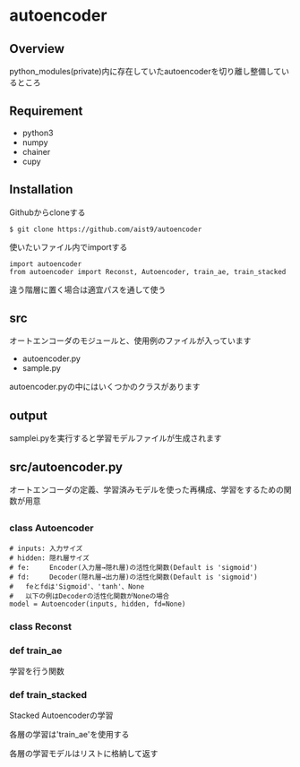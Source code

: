 # autoencoder

## Overview
python_modules(private)内に存在していたautoencoderを切り離し整備しているところ

## Requirement

- python3
- numpy
- chainer
- cupy

## Installation

Githubからcloneする
```
$ git clone https://github.com/aist9/autoencoder
```

使いたいファイル内でimportする
```
import autoencoder
from autoencoder import Reconst, Autoencoder, train_ae, train_stacked
```

違う階層に置く場合は適宜パスを通して使う


## src

オートエンコーダのモジュールと、使用例のファイルが入っています

- autoencoder.py
- sample.py

autoencoder.pyの中にはいくつかのクラスがあります

## output

samplei.pyを実行すると学習モデルファイルが生成されます

## src/autoencoder.py

オートエンコーダの定義、学習済みモデルを使った再構成、学習をするための関数が用意

## 
### class Autoencoder

```
# inputs: 入力サイズ
# hidden: 隠れ層サイズ
# fe:     Encoder(入力層→隠れ層)の活性化関数(Default is 'sigmoid')
# fd:     Decoder(隠れ層→出力層)の活性化関数(Default is 'sigmoid')
#   feとfdは'Sigmoid'、'tanh'、None 
#   以下の例はDecoderの活性化関数がNoneの場合
model = Autoencoder(inputs, hidden, fd=None)
```

### class Reconst

### def train_ae

学習を行う関数

### def train_stacked

Stacked Autoencoderの学習

各層の学習は'train_ae'を使用する

各層の学習モデルはリストに格納して返す


